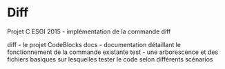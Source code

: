 # Diff
Projet C ESGI 2015 - implémentation de la commande diff

diff - le projet CodeBlocks
docs - documentation détaillant le fonctionnement de la commande existante
test - une arborescence et des fichiers basiques sur lesquelles tester le code selon différents scénarios


